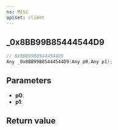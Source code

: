 ```yaml
---
ns: MISC
apiset: client
---
```

## _0x8BB99B85444544D9

```c
// 0x8BB99B85444544D9
Any _0x8BB99B85444544D9(Any p0,Any p1);
```


## Parameters
* **p0**:
* **p1**:

## Return value

